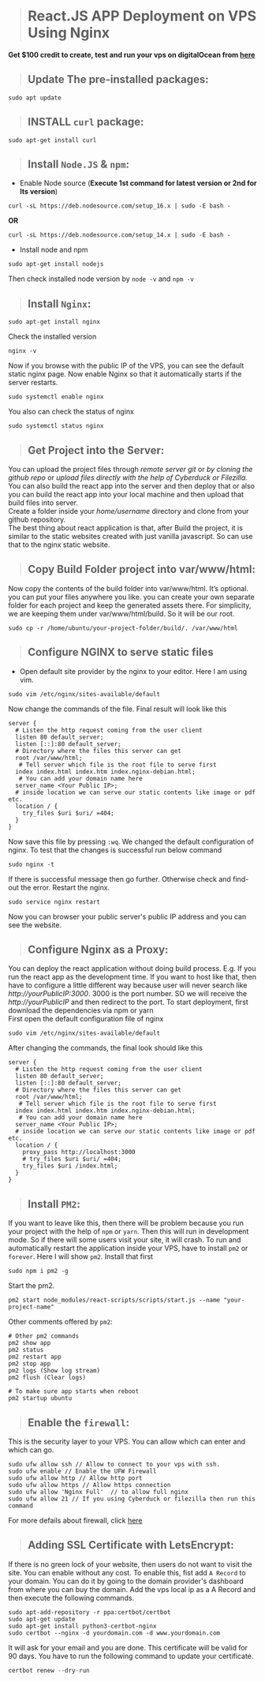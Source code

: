 ># React.JS APP Deployment on VPS Using Nginx
**Get $100 credit to create, test and run your vps on digitalOcean from [here](https://m.do.co/c/dbeec3f48f6f)**
>## Update The pre-installed packages:
```
sudo apt update
```

>## INSTALL `curl` package:
```
sudo apt-get install curl 
```

>## Install `Node.JS` & `npm`:
- Enable Node source (**Execute 1st command for latest version or 2nd for lts version**)
```
curl -sL https://deb.nodesource.com/setup_16.x | sudo -E bash -
```
**OR**

```
curl -sL https://deb.nodesource.com/setup_14.x | sudo -E bash -
```

- Install node and npm
```
sudo apt-get install nodejs
```
Then check installed node version by `node -v` and `npm -v`

>## Install `Nginx`:
```
sudo apt-get install nginx
```
Check the installed version
```
nginx -v
```
Now if you browse with the public IP of the VPS, you can see the default static nginx page. Now enable Nginx so that it automatically starts if the server restarts.
```
sudo systemctl enable nginx
```
You also can check the status of nginx
```
sudo systemctl status nginx
```
>## Get Project into the Server:
You can upload the project files through *remote server git* or *by cloning the github repo* or *upload files directly with the help of Cyberduck or Filezilla.* You can also build the react app into the server and then deploy that or also you can build the react app into your local machine and then upload that build files into server.</br>
Create a folder inside your *home/username* directory and clone from your github repository.</br>
The best thing about react application is that, after Build the project, it is similar to the static websites created with just vanilla javascript. So can use that to the nginx static website.


>## Copy Build Folder project into var/www/html:
Now copy the contents of the build folder into var/www/html. It’s optional. you can put your files anywhere you like. you can create your own separate folder for each project and keep the generated assets there. For simplicity, we are keeping them under var/www/html/build. So it will be our root.
```
sudo cp -r /home/ubuntu/your-project-folder/build/. /var/www/html
```

>## Configure NGINX to serve static files
- Open default site provider by the nginx to your editor. Here I am using vim.
```
sudo vim /etc/nginx/sites-available/default
```
Now change the commands of the file. Final result will look like this
```nginx
server {
  # Listen the http request coming from the user client
  listen 80 default_server;
  listen [::]:80 default_server;
  # Directory where the files this server can get
  root /var/www/html;
   # Tell server which file is the root file to serve first
  index index.html index.htm index.nginx-debian.html;
   # You can add your domain name here
  server_name <Your Public IP>;
  # inside location we can serve our static contents like image or pdf etc.
  location / {
    try_files $uri $uri/ =404;
  }
}
```
Now save this file by pressing `:wq`. We changed the default configuration of nginx. To test that the changes is successful run below command
```
sudo nginx -t
```
If there is successful message then go further. Otherwise check and find-out the error. Restart the nginx.
```
sudo service nginx restart
```
Now you can browser your public server's public IP address and you can see the website.

>## Configure Nginx as a Proxy:
You can deploy the react application without doing build process. E.g. If you run the react app as the development time. If you want to host like that, then have to configure a little different way because user will never search like *http://yourPublicIP:3000*. 3000 is the port number. SO we will receive the *http://yourPublicIP* and then redirect to the port. To start deployment, first download the dependencies via npm or yarn</br>
First open the default configuration file of nginx
```
sudo vim /etc/nginx/sites-available/default
```
After changing the commands, the final look should like this
```nginx
server {
  # Listen the http request coming from the user client
  listen 80 default_server;
  listen [::]:80 default_server;
  # Directory where the files this server can get
  root /var/www/html;
   # Tell server which file is the root file to serve first
  index index.html index.htm index.nginx-debian.html;
   # You can add your domain name here
  server_name <Your Public IP>;
  # inside location we can serve our static contents like image or pdf etc.
  location / {
    proxy_pass http://localhost:3000
    # try_files $uri $uri/ =404;
    try_files $uri /index.html;
  }
}
```

>## Install `PM2`:
If you want to leave like this, then there will be problem because you run your project with the help of `npm` or `yarn`. Then this will run in development mode. So if there will some users visit your site, it will crash. To run and automatically restart the application inside your VPS, have to install `pm2` or `forever`. Here I will show `pm2`. Install that first
```
sudo npm i pm2 -g
```
Start the pm2. 
```
pm2 start node_modules/react-scripts/scripts/start.js --name "your-project-name"
```
Other comments offered by `pm2`:
```
# Other pm2 commands
pm2 show app
pm2 status
pm2 restart app
pm2 stop app
pm2 logs (Show log stream)
pm2 flush (Clear logs)

# To make sure app starts when reboot
pm2 startup ubuntu
```

>## Enable the `firewall`:
This is the security layer to your VPS. You can allow which can enter and which can go.

```
sudo ufw allow ssh // Allow to connect to your vps with ssh.
sudo ufw enable // Enable the UFW Firewall
sudo ufw allow http // Allow http port
sudo ufw allow https // Allow https connection
sudo ufw allow 'Nginx Full'  // to allow full nginx
sudo ufw allow 21 // If you using Cyberduck or filezilla then run this command
```
For more defails about firewall, click [here](https://www.digitalocean.com/community/tutorials/how-to-set-up-a-firewall-with-ufw-on-ubuntu-20-04)

>## Adding SSL Certificate with LetsEncrypt:
If there is no green lock of your website, then users do not want to visit the site. You can enable without any cost. To enable this, fist add `A Record` to your domain. You can do it by going to the domain provider's dashboard from where you can buy the domain. Add the vps local ip as a A Record and then execute the following commands.
```
sudo apt-add-repository -r ppa:certbot/certbot
sudo apt-get update
sudo apt-get install python3-certbot-nginx
sudo certbot --nginx -d yourdomain.com -d www.yourdomain.com
```
It will ask for your email and you are done. This certificate will be valid for 90 days. You have to run the following command to update your certificate.
```js
certbot renew --dry-run
```

